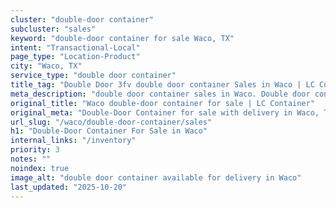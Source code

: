 ```yaml
---
cluster: "double-door container"
subcluster: "sales"
keyword: "double-door container for sale Waco, TX"
intent: "Transactional-Local"
page_type: "Location-Product"
city: "Waco, TX"
service_type: "double door container"
title_tag: "Double Door 3fv double door container Sales in Waco | LC Container"
meta_description: "double door container sales in Waco. Double door containers for easy access. Fast delivery, competitive pricing. Serving double door container area. Quote ID: BP5. Call (214) 524-4168 for your free quote today."
original_title: "Waco double-door container for sale | LC Container"
original_meta: "Double-Door Container for sale with delivery in Waco, TX. LC Container — local Since 2003. Get pricing today."
url_slug: "/waco/double-door-container/sales"
h1: "Double-Door Container For Sale in Waco"
internal_links: "/inventory"
priority: 3
notes: ""
noindex: true
image_alt: "double door container available for delivery in Waco"
last_updated: "2025-10-20"
---
```


<!-- TODO: Add unique city/inventory copy, images, and internal links here. -->
